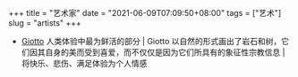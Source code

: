 +++
title = "艺术家"
date = "2021-06-09T07:09:50+08:00"
tags = ["艺术"]
slug = "artists"
+++

- [Giotto](https://en.wikipedia.org/wiki/Giotto) 人类体验中最为鲜活的部分 | Giotto 以自然的形式画出了岩石和树，它们因其自身的美而受到喜爱，而不仅仅是因为它们所具有的象征性宗教信息 | 将快乐、悲伤、满足体验为个人情感
